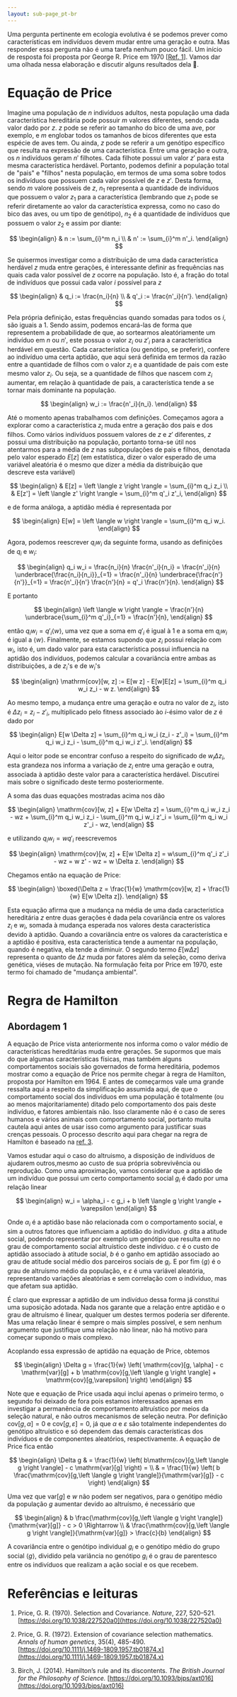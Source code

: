 ```yaml
---
layout: sub-page_pt-br
---
```


Uma pergunta pertinente em ecologia evolutiva é se podemos prever como características em indivíduos devem mudar entre uma geração e outra. Mas responder essa pergunta não é uma tarefa nenhum pouco fácil. Um início de resposta foi proposta por George R. Price em 1970 [[Ref. 1](https://doi.org/10.1038/227520a0)]. Vamos dar uma olhada nessa elaboração e discutir alguns resultados dela :monocle_face:.

# Equação de Price

Imagine uma população de $n$ indivíduos adultos, nesta população uma dada característica hereditária pode possuir $m$ valores diferentes, sendo cada valor dado por $z$. $z$ pode se referir ao tamanho do bico de uma ave, por exemplo, e $m$ englobar todos os tamanhos de bicos diferentes que esta espécie de aves tem. Ou ainda, $z$ pode se referir a um genótipo específico que resulta na expressão de uma característica. Entre uma geração e outra, os $n$ indivíduos geram $n'$ filhotes. Cada filhote possui um valor $z'$ para esta mesma característica herdável. Portanto, podemos definir a população total de "pais" e "filhos" nesta população, em termos de uma soma sobre todos os indivíduos que possuem cada valor possível de $z$ e $z'$. Desta forma, sendo $m$ valore possíveis de $z$, $n_1$ representa a quantidade de indivíduos que possuem o valor $z_1$ para a característica (lembrando que $z_1$ pode se referir diretamente ao valor da característica expressa, como no caso do bico das aves, ou um tipo de genótipo), $n_2$ é a quantidade de indivíduos que possuem o valor $z_2$ e assim por diante:

$$
\begin{align}
    & n := \sum_{i}^m n_i \\
    & n' := \sum_{i}^m n'_i.
\end{align}
$$

Se quisermos investigar como a distribuição de uma dada característica herdável $z$ muda entre gerações, é interessante definir as frequências nas quais cada valor possível de $z$ ocorre na população. Isto é, a fração do total de indivíduos que possui cada valor $i$ possível para $z$

$$
\begin{align}
    & q_i := \frac{n_i}{n} \\
    & q'_i := \frac{n'_i}{n'}.
\end{align}
$$

Pela própria definição, estas frequências quando somadas para todos os $i$, são iguais a 1. Sendo assim, podemos encará-las de forma que representem a probabilidade de que, ao sortearmos aleatóriamente um indivíduo em $n$ ou $n'$, este possua o valor $z_i$ ou $z'_i$ para a característica herdável em questão. Cada característica (ou genótipo, se preferir), confere ao indivíduo uma certa aptidão, que aqui será definida em termos da razão entre a quantidade de filhos com o valor $z_i$ e a quantidade de pais com este mesmo valor $z_i$. Ou seja, se a quantidade de filhos que nascem com $z_i$ aumentar, em relação à quantidade de pais, a característica tende a se tornar mais dominante na população.

$$
\begin{align}
    w_i := \frac{n'_i}{n_i}.
\end{align}
$$

Até o momento apenas trabalhamos com definições. Começamos agora a explorar como a característica $z_i$ muda entre a geração dos pais e dos filhos. Como vários indivíduos possuem valores de $z$ e $z'$ diferentes, $z$ possui uma distribuição na população, portanto torna-se útil nos atentarmos para a média de $z$ nas subpopulações de pais e filhos, denotada pelo valor esperado $E[z]$ (em estatística, dizer o valor esperado de uma variável aleatória é o mesmo que dizer a média da distribuição que descreve esta variável)

$$
\begin{align}
    & E[z] = \left \langle z \right \rangle = \sum_{i}^m q_i z_i \\
    & E[z'] = \left \langle z' \right \rangle = \sum_{i}^m q'_i z'_i,
\end{align}
$$

e de forma análoga, a aptidão média é representada por

$$
\begin{align}
    E[w] = \left \langle w \right \rangle = \sum_{i}^m q_i w_i.
\end{align}
$$

Agora, podemos reescrever $q_i w_i$ da seguinte forma, usando as definições de $q_i$ e $w_i$:

$$
\begin{align}
    q_i w_i = \frac{n_i}{n} \frac{n'_i}{n_i} = \frac{n'_i}{n} \underbrace{\frac{n_i}{n_i}}_{=1} = \frac{n'_i}{n} \underbrace{\frac{n'}{n'}}_{=1} = \frac{n'_i}{n'} \frac{n'}{n} = q'_i \frac{n'}{n}.
\end{align}
$$

E portanto

$$
\begin{align}
    \left \langle w \right \rangle = \frac{n'}{n} \underbrace{\sum_{i}^m q'_i}_{=1} = \frac{n'}{n},
\end{align}
$$

então $q_i w_i = q'_i \left \langle w \right \rangle$, uma vez que a soma em $q'_i$ é igual à 1 e a soma em $q_i w_i$ é igual a $\left \langle w \right \rangle$. Finalmente, se estamos supondo que $z_i$ possui relação com $w_i$, isto é, um dado valor para esta característica possui influencia na aptidão dos indivíduos, podemos calcular a covariância entre ambas as distribuições, a de $z_i$'s e de $w_i$'s

$$
\begin{align}
    \mathrm{cov}[w, z] := E[w z] - E[w]E[z] = \sum_{i}^m q_i w_i z_i - w z.
\end{align}
$$

Ao mesmo tempo, a mudança entre uma geração e outra no valor de $z_i$, isto é $\Delta z_i = z_i - z'_i$, multiplicado pelo fitness associado ào $i$-ésimo valor de $z$ é dado por

$$
\begin{align}
    E[w \Delta z] = \sum_{i}^m q_i w_i (z_i - z'_i) = \sum_{i}^m q_i w_i z_i - \sum_{i}^m q_i w_i z'_i.
\end{align}
$$

Aqui o leitor pode se encontrar confuso a respeito do significado de $w_i \Delta z_i$, esta grandeza nos informa a variação de $z_i$ entre uma geração e outra, associada à aptidão deste valor para a característica herdável. Discutirei mais sobre o significado deste termo posteriormente.

A soma das duas equações mostradas acima nos dão

$$
\begin{align}
    \mathrm{cov}[w, z] + E[w \Delta z] = \sum_{i}^m q_i w_i z_i - wz + \sum_{i}^m q_i w_i z_i - \sum_{i}^m q_i w_i z'_i = \sum_{i}^m q_i w_i z'_i - wz,
\end{align}
$$

e utilizando $q_i w_i = w q'_i$ reescrevemos

$$
\begin{align}
    \mathrm{cov}[w, z] + E[w \Delta z] = w\sum_{i}^m q'_i z'_i - wz = w z' - wz = w \Delta z.
\end{align}
$$

Chegamos então na equação de Price:

$$
\begin{align}
    \boxed{\Delta z = \frac{1}{w} \mathrm{cov}[w, z] + \frac{1}{w} E[w \Delta z]}.
\end{align}
$$

Esta equação afirma que a mudança na média de uma dada característica hereditária $z$ entre duas gerações é dada pela covariância entre os valores $z_i$ e $w_i$, somada à mudança esperada nos valores desta característica devido à aptidão. Quando a covariância entre os valores da característica e a aptidão é positiva, esta característica tende a aumentar na população, quando é negativa, ela tende a diminuir. O segundo termo $E[w \Delta z]$ representa o quanto de $\Delta z$ muda por fatores além da seleção, como deriva genética, viéses de mutação. Na formulação feita por Price em 1970, este termo foi chamado de "mudança ambiental".

# Regra de Hamilton

## Abordagem 1

A equação de Price vista anteriormente nos informa como o valor médio de características hereditárias muda entre gerações. Se supormos que mais do que algumas características físicas, mas também alguns comportamentos sociais são governados de forma hereditária, podemos mostrar como a equação de Price nos permite chegar à regra de Hamilton, proposta por Hamilton em 1964. E antes de começarmos vale uma grande ressalta aqui a respeito da simplificação assumida aqui, de que o comportamento social dos indivíduos em uma população é totalmente (ou ao menos majoritariamente) ditado pelo comportamento dos pais deste indivíduo, e fatores ambientais não. Isso claramente não é o caso de seres humanos e vários animais com comportamento social, portanto muita cautela aqui antes de usar isso como argumento para justificar suas crenças pessoais. O processo descrito aqui para chegar na regra de Hamilton é baseado na [ref. 3](https://doi.org/10.1093/bjps/axt016).

Vamos estudar aqui o caso do altruismo, a disposição de indivíduos de ajudarem outros,mesmo ao custo de sua própria sobrevivência ou reprodução. Como uma aproximação, vamos considerar que a aptidão de um indivíduo que possui um certo comportamento social $g_i$ é dado por uma relação linear

$$
\begin{align}
    w_i = \alpha_i - c g_i + b \left \langle g \right \rangle + \varepsilon
\end{align}
$$

Onde $\alpha_i$ é a aptidão base não relacionada com o comportamento social, e sim a outros fatores que influenciam a aptidão do indivíduo. $g$ dita a atitude social, podendo representar por exemplo um genótipo que resulta em no grau de comportamento social altruístico deste indivíduo. $c$ é o custo de aptidão associado à atitude social, $b$ é o ganho em aptidão associado ao grau de atitude social médio dos parceiros sociais de $g_i$. E por fim $\left \langle g \right \rangle$ é o grau de altruísmo médio da população, e $\varepsilon$ é uma variável aleatória, representando variações aleatórias e sem correlação com o indivíduo, mas que afetam sua aptidão.

É claro que expressar a aptidão de um indivíduo dessa forma já constitui uma suposição adotada. Nada nos garante que a relação entre aptidão e o grau de altruísmo é linear, qualquer um destes termos poderia ser diferente. Mas uma relação linear é sempre o mais simples possível, e sem nenhum argumento que justifique uma relação não linear, não há motivo para começar supondo o mais complexo.

Acoplando essa expressão de aptidão na equação de Price, obtemos

$$
\begin{align}
    \Delta g = \frac{1}{w} \left( \mathrm{cov}[g, \alpha] - c \mathrm{var}[g] + b \mathrm{cov}[g,\left \langle g \right \rangle] + \mathrm{cov}[g,\varepsilon] \right)
\end{align}
$$

Note que e equação de Price usada aqui inclui apenas o primeiro termo, o segundo foi deixado de fora pois estamos interessados apenas em investigar a permanência de comportamento altruístico por meios da seleção natural, e não outros mecanismos de seleção neutra. Por definição $\mathrm{cov}[g, \alpha] = 0$ e $\mathrm{cov}[g,\varepsilon] = 0$, já que $\alpha$ e $\varepsilon$ são totalmente independentes do genótipo altruístico e só dependem das demais características dos indivíduos e de componentes aleatórios, respectivamente. A equação de Price fica então

$$
\begin{align}
    \Delta g & = \frac{1}{w} \left( b\mathrm{cov}[g,\left \langle g \right \rangle] - c \mathrm{var}[g] \right) = \\
    & = \frac{1}{w} \left( b \frac{\mathrm{cov}[g,\left \langle g \right \rangle]}{\mathrm{var}[g]} - c \right)
\end{align}
$$

Uma vez que $\mathrm{var}[g]$ e $w$ não podem ser negativos, para o genótipo médio da população $g$ aumentar devido ao altruísmo, é necessário que

$$
\begin{align}
     & b \frac{\mathrm{cov}[g,\left \langle g \right \rangle]}{\mathrm{var}[g]} - c > 0 \Rightarrow \\
     & \frac{\mathrm{cov}[g,\left \langle g \right \rangle]}{\mathrm{var}[g]} > \frac{c}{b}
\end{align}
$$

A covariância entre o genótipo individual $g_i$ e o genótipo médio do grupo social $\left \langle g \right \rangle$, dividido pela variância no genótipo $g_i$ é o grau de parentesco entre os indivíduos que realizam a ação social e os que recebem.

# Referências e leituras

1. Price, G. R. (1970). Selection and Covariance. _Nature_, 227, 520–521. [https://doi.org/10.1038/227520a0](https://doi.org/10.1038/227520a0)

2. Price, G. R. (1972). Extension of covariance selection mathematics. _Annals of human genetics_, 35(4), 485-490. [https://doi.org/10.1111/j.1469-1809.1957.tb01874.x](https://doi.org/10.1111/j.1469-1809.1957.tb01874.x)

3. Birch, J. (2014). Hamilton’s rule and its discontents. _The British Journal for the Philosophy of Science._ [https://doi.org/10.1093/bjps/axt016](https://doi.org/10.1093/bjps/axt016)